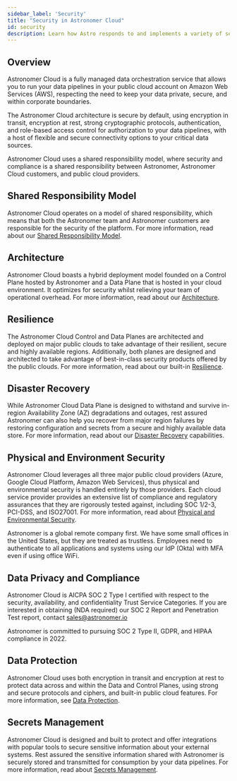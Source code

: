 ```yaml
---
sidebar_label: 'Security'
title: "Security in Astronomer Cloud"
id: security
description: Learn how Astro responds to and implements a variety of security concepts
---
```


## Overview

Astronomer Cloud is a fully managed data orchestration service that allows you to run your data pipelines in your public cloud account on Amazon Web Services (AWS), respecting the need to keep your data private, secure, and within corporate boundaries.

The Astronomer Cloud architecture is secure by default, using encryption in transit, encryption at rest, strong cryptographic protocols, authentication, and role-based access control for authorization to your data pipelines, with a host of flexible and secure connectivity options to your critical data sources.

Astronomer Cloud uses a shared responsibility model, where security and compliance is a shared responsibility between Astronomer, Astronomer Cloud customers, and public cloud providers.

## Shared Responsibility Model

Astronomer Cloud operates on a model of shared responsibility, which means that both the Astronomer team and Astronomer customers are responsible for the security of the platform.
For more information, read about our [Shared Responsibility Model](shared-responsibility-model.md).

## Architecture

Astronomer Cloud boasts a hybrid deployment model founded on a Control Plane hosted by Astronomer and a Data Plane that is hosted in your cloud environment. It optimizes for security whilst relieving your team of operational overhead. For more information, read about our [Architecture](overview.md#architecture).

## Resilience

The Astronomer Cloud Control and Data Planes are architected and deployed on major public clouds to take advantage of their resilient, secure and highly available regions. Additionally, both planes are designed and architected to take advantage of best-in-class security products offered by the public clouds. For more information, read about our built-in [Resilience](resilience.md).

## Disaster Recovery

While Astronomer Cloud Data Plane is designed to withstand and survive in-region Availability Zone (AZ) degradations and outages, rest assured Astronomer can also help you recover from major region failures by restoring configuration and secrets from a secure and highly available data store. For more information, read about our [Disaster Recovery](disaster-recovery.md) capabilities.

## Physical and Environment Security

Astronomer Cloud leverages all three major public cloud providers (Azure, Google Cloud Platform, Amazon Web Services), thus physical and environmental security is handled entirely by those providers. Each cloud service provider provides an extensive list of compliance and regulatory assurances that they are rigorously tested against, including SOC 1/2-3, PCI-DSS, and ISO27001. For more information, read about [Physical and Environmental Security](shared-responsibility-model.md#cloud-provider-security-responsibilities).

Astronomer is a global remote company first. We have some small offices in the United States, but they are treated as trustless. Employees need to authenticate to all applications and systems using our IdP (Okta) with MFA even if using office WiFi.

## Data Privacy and Compliance

Astronomer Cloud is AICPA SOC 2 Type I certified with respect to the security, availability, and confidentiality Trust Service Categories. If you are interested in obtaining (NDA required) our SOC 2 Report and Penetration Test report, contact [sales@astronomer.io](https://www.notion.so/Sales-Operations-36c4d78df58747a2815449b7acbe97bd)

Astronomer is committed to pursuing SOC 2 Type II, GDPR, and HIPAA compliance in 2022.

## Data Protection

Astronomer Cloud uses both encryption in transit and encryption at rest to protect data across and within the Data and Control Planes, using strong and secure protocols and ciphers, and built-in public cloud features. For more information, see [Data Protection](data-protection.md).

## Secrets Management

Astronomer Cloud is designed and built to protect and offer integrations with popular tools to secure sensitive information about your external systems. Rest assured the sensitive information shared with Astronomer is securely stored and transmitted for consumption by your data pipelines. For more information, read about [Secrets Management](secrets-management.md).
